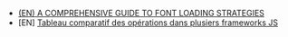 * [(EN) A COMPREHENSIVE GUIDE TO FONT LOADING STRATEGIES](https://www.zachleat.com/web/comprehensive-webfonts/#font-face)
* [EN] [Tableau comparatif des opérations dans plusiers frameworks JS](http://jeffcarp.github.io/frontend-hyperpolyglot/)